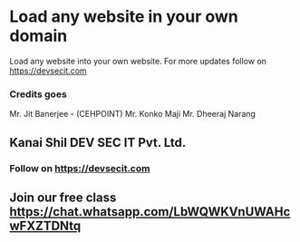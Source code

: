 # Load any website in your own domain 
Load any website into your own website. For more updates follow on https://devsecit.com 

### Credits goes 
Mr. Jit Banerjee - (CEHPOINT)
Mr. Konko Maji 
Mr. Dheeraj Narang 

## Kanai Shil DEV SEC IT Pvt. Ltd. 
### Follow on https://devsecit.com 

## Join our free class https://chat.whatsapp.com/LbWQWKVnUWAHcwFXZTDNtq 
